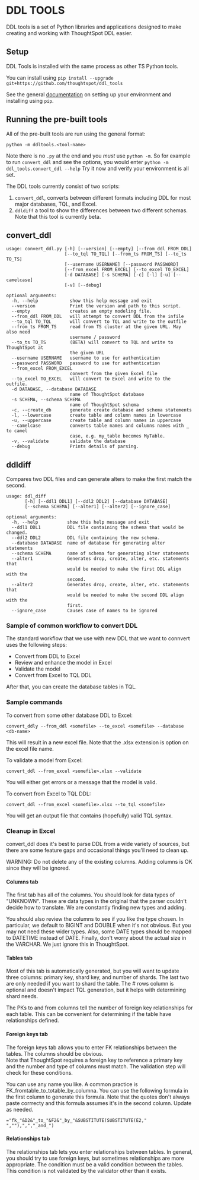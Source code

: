 # DDL TOOLS

DDL tools is a set of Python libraries and applications designed to make creating and working with ThoughtSpot DDL 
easier. 
 
## Setup

DDL Tools is installed with the same process as other TS Python tools.

You can install using `pip install --upgrade git+https://github.com/thoughtspot/ddl_tools`

See the general [documentation](https://github.com/thoughtspot/community-tools/tree/master/python_tools) on setting 
up your environment and installing using `pip`.

## Running the pre-built tools

All of the pre-built tools are run using the general format: 

`python -m ddltools.<tool-name>`

Note there is no `.py` at the end and you *must* use `python -m`.  So for example to run `convert_ddl` and see the 
options, you would enter `python -m ddl_tools.convert_ddl --help`  Try it now and verify your environment is all set.

The DDL tools currently consist of two scripts:
1. `convert_ddl`, converts between different formats including DDL for most major databases, TQL, and Excel.
2. `ddldiff` a tool to show the differences between two different schemas.  Note that this tool is currently beta.

## convert_ddl

~~~
usage: convert_ddl.py [-h] [--version] [--empty] [--from_ddl FROM_DDL]
                      [--to_tql TO_TQL] [--from_ts FROM_TS] [--to_ts TO_TS]
                      [--username USERNAME] [--password PASSWORD]
                      [--from_excel FROM_EXCEL] [--to_excel TO_EXCEL]
                      [-d DATABASE] [-s SCHEMA] [-c] [-l] [-u] [--camelcase]
                      [-v] [--debug]

optional arguments:
  -h, --help            show this help message and exit
  --version             Print the version and path to this script.
  --empty               creates an empty modeling file.
  --from_ddl FROM_DDL   will attempt to convert DDL from the infile
  --to_tql TO_TQL       will convert to TQL and write to the outfile
  --from_ts FROM_TS     read from TS cluster at the given URL. May also need
                        username / password
  --to_ts TO_TS         (BETA) will convert to TQL and write to ThoughtSpot at
                        the given URL
  --username USERNAME   username to use for authentication
  --password PASSWORD   password to use for authentication
  --from_excel FROM_EXCEL
                        convert from the given Excel file
  --to_excel TO_EXCEL   will convert to Excel and write to the outfile.
  -d DATABASE, --database DATABASE
                        name of ThoughtSpot database
  -s SCHEMA, --schema SCHEMA
                        name of ThoughtSpot schema
  -c, --create_db       generate create database and schema statements
  -l, --lowercase       create table and column names in lowercase
  -u, --uppercase       create table and column names in uppercase
  --camelcase           converts table names and columns names with _ to camel
                        case, e.g. my_table becomes MyTable.
  -v, --validate        validate the database
  --debug               Prints details of parsing.
~~~

## ddldiff

Compares two DDL files and can generate alters to make the first match the second.

~~~
usage: ddl_diff 
       [-h] [--ddl1 DDL1] [--ddl2 DDL2] [--database DATABASE]
       [--schema SCHEMA] [--alter1] [--alter2] [--ignore_case]

optional arguments:
  -h, --help           show this help message and exit
  --ddl1 DDL1          DDL file containing the schema that would be changed.
  --ddl2 DDL2          DDL file containing the new schema.
  --database DATABASE  name of database for generating alter statements
  --schema SCHEMA      name of schema for generating alter statements
  --alter1             Generates drop, create, alter, etc. statements that
                       would be needed to make the first DDL align with the
                       second.
  --alter2             Generates drop, create, alter, etc. statements that
                       would be needed to make the second DDL align with the
                       first.
  --ignore_case        Causes case of names to be ignored
  ~~~

### Sample of common workflow to convert DDL

The standard workflow that we use with new DDL that we want to connvert uses the following steps:
* Convert from DDL to Excel
* Review and enhance the model in Excel
* Validate the model
* Convert from Excel to TQL DDL

After that, you can create the database tables in TQL.

### Sample commands

To convert from some other database DDL to Excel:
```
convert_ddly --from_ddl <somefile> --to_excel <somefile> --database <db-name>
```
This will result in a new excel file.  Note that the .xlsx extension is option on the excel file name.

To validate a model from Excel:
```
convert_ddl --from_excel <somefile>.xlsx --validate
```
You will either get errors or a message that the model is valid.

To convert from Excel to TQL DDL:
```bazaar
convert_ddl --from_excel <somefile>.xlsx --to_tql <somefile> 
```
You will get an output file that contains (hopefully) valid TQL syntax.

### Cleanup in Excel
convert_ddl does it's best to parse DDL from a wide variety of sources, but there are some feature gaps and 
occasional things you'll need to clean up.

WARNING:  Do not delete any of the existing columns.  Adding columns is OK since they will be ignored.
 
#### Columns tab
The first tab has all of the columns.  You should look for data types of "UNKNOWN".  These are data types
in the original that the parser couldn't decide how to translate.  We are constantly finding new types and adding.

You should also review the columns to see if you like the type chosen.  In particular, we default to BIGINT and DOUBLE
when it's not obvious.  But you may not need these wider types.  Also, some DATE types should be mapped to DATETIME 
instead of DATE.  Finally, don't worry about the actual size in the VARCHAR.  We just ignore this in ThoughtSpot.

#### Tables tab

Most of this tab is automatically generated, but you will want to update three columns:  primary key, shard key, and 
number of shards.  The last two are only needed if you want to shard the table.  The # rows column is optional and 
doesn't impact TQL generation, but it helps with determining shard needs.  

The PKs to and from columns tell the number of foreign key relationships for each table.  This can be convenient for
determining if the table have relationships defined.

#### Foreign keys tab

The foreign keys tab allows you to enter FK relationships between the tables.  The columns should be obvious.  
Note that ThoughtSpot requires a foreign key to reference a primary key and the number and type of columns
must match.  The validation step will check for these conditions.  

You can use any name you like.  A common practice is FK_fromtable_to_totable_by_columna.  You can use the following
formula in the first column to generate this formula.  Note that the quotes don't always paste corrrecty and this 
formula assumes it's in the second column.  Update as needed.

`="fk_"&D2&"_to_"&F2&"_by_"&SUBSTITUTE(SUBSTITUTE(E2," ",""),",","_and_")`

#### Relationships tab

The relationships tab lets you enter relationships between tables.  In general, you should try to use foreign keys, but 
sometimes relationships are more appropriate.  The condition must be a valid condition between the tables.  This 
condition is not validated by the validator other than it exists.

